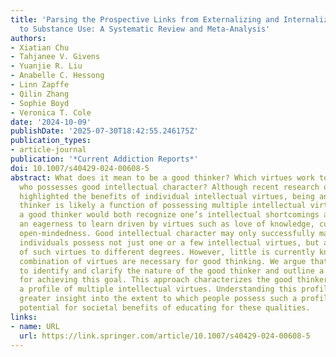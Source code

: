 ```yaml
---
title: 'Parsing the Prospective Links from Externalizing and Internalizing Symptoms
  to Substance Use: A Systematic Review and Meta-Analysis'
authors:
- Xiatian Chu
- Tahjanee V. Givens
- Yuanjie R. Liu
- Anabelle C. Hessong
- Linn Zapffe
- Qilin Zhang
- Sophie Boyd
- Veronica T. Cole
date: '2024-10-09'
publishDate: '2025-07-30T18:42:55.246175Z'
publication_types:
- article-journal
publication: '*Current Addiction Reports*'
doi: 10.1007/s40429-024-00608-5
abstract: What does it mean to be a good thinker? Which virtues work together in someone
  who possesses good intellectual character? Although recent research on virtues has
  highlighted the benefits of individual intellectual virtues, being an excellent
  thinker is likely a function of possessing multiple intellectual virtues. Specifically,
  a good thinker would both recognize one’s intellectual shortcomings and possess
  an eagerness to learn driven by virtues such as love of knowledge, curiosity, and
  open-mindedness. Good intellectual character may only successfully manifest when
  individuals possess not just one or a few intellectual virtues, but a larger set
  of such virtues to different degrees. However, little is currently known about what
  combination of virtues are necessary for good thinking. We argue that it is important
  to identify and clarify the nature of the good thinker and outline a profile methodology
  for achieving this goal. This approach characterizes the good thinker in terms of
  a profile of multiple intellectual virtues. Understanding this profile can allow
  greater insight into the extent to which people possess such a profile, and the
  potential for societal benefits of educating for these qualities.
links:
- name: URL
  url: https://link.springer.com/article/10.1007/s40429-024-00608-5
---
```

